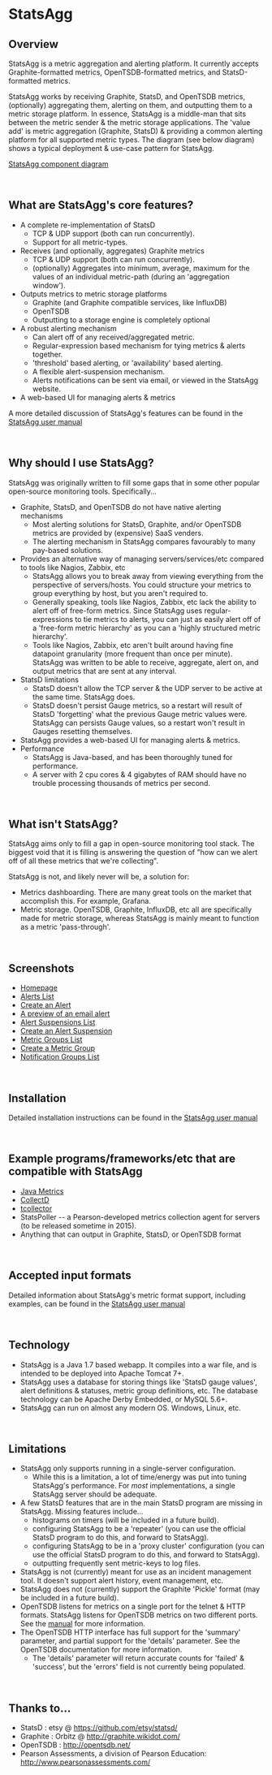 # StatsAgg

## Overview
StatsAgg is a metric aggregation and alerting platform. It currently accepts Graphite-formatted metrics, OpenTSDB-formatted metrics, and StatsD-formatted metrics.

StatsAgg works by receiving Graphite, StatsD, and OpenTSDB metrics, (optionally) aggregating them, alerting on them, and outputting them to a metric storage platform. In essence, StatsAgg is a middle-man that sits between the metric sender & the metric storage applications. The 'value add' is metric aggregation (Graphite, StatsD) & providing a common alerting platform for all supported metric types. The diagram (see below diagram) shows a typical deployment & use-case pattern for StatsAgg.

[StatsAgg component diagram](./docs/component-diagram.png)

<br>

## What are StatsAgg's core features?

* A complete re-implementation of StatsD
    * TCP & UDP support (both can run concurrently).
    * Support for all metric-types.
* Receives (and optionally, aggregates) Graphite metrics
    * TCP & UDP support (both can run concurrently).
    * (optionally) Aggregates into minimum, average, maximum for the values of an individual metric-path (during an 'aggregation window').
* Outputs metrics to metric storage platforms
    * Graphite (and Graphite compatible services, like InfluxDB)
    * OpenTSDB
    * Outputting to a storage engine is completely optional
* A robust alerting mechanism 
    * Can alert off of any received/aggregated metric.
    * Regular-expression based mechanism for tying metrics & alerts together.
    * 'threshold' based alerting, or 'availability' based alerting.
    * A flexible alert-suspension mechanism.
    * Alerts notifications can be sent via email, or viewed in the StatsAgg website.
* A web-based UI for managing alerts & metrics

A more detailed discussion of StatsAgg's features can be found in the [StatsAgg user manual](./docs/manual.pdf)

<br>

## Why should I use StatsAgg?

StatsAgg was originally written to fill some gaps that in some other popular open-source monitoring tools. Specifically...

* Graphite, StatsD, and OpenTSDB do not have native alerting mechanisms
    * Most alerting solutions for StatsD, Graphite, and/or OpenTSDB metrics are provided by (expensive) SaaS venders.
    * The alerting mechanism in StatsAgg compares favourably to many pay-based solutions.
* Provides an alternative way of managing servers/services/etc compared to tools like Nagios, Zabbix, etc
    * StatsAgg allows you to break away from viewing everything from the perspective of servers/hosts. You could structure your metrics to group everything by host, but you aren't required to.
    * Generally speaking, tools like Nagios, Zabbix, etc lack the ability to alert off of free-form metrics. Since StatsAgg uses regular-expressions to tie metrics to alerts, you can just as easily alert off of a 'free-form metric hierarchy' as you can a 'highly structured metric hierarchy'.
    * Tools like Nagios, Zabbix, etc aren't built around having fine datapoint granularity (more frequent than once per minute). StatsAgg was written to be able to receive, aggregate, alert on, and output metrics that are sent at any interval.
* StatsD limitations
    * StatsD doesn't allow the TCP server & the UDP server to be active at the same time. StatsAgg does.
    * StatsD doesn't persist Gauge metrics, so a restart will result of StatsD 'forgetting' what the previous Gauge metric values were. StatsAgg can persists Gauge values, so a restart won't result in Gauges resetting themselves.
* StatsAgg provides a web-based UI for managing alerts & metrics.
* Performance
    * StatsAgg is Java-based, and has been thoroughly tuned for performance.
    * A server with 2 cpu cores & 4 gigabytes of RAM should have no trouble processing thousands of metrics per second.

<br>

## What isn't StatsAgg?
StatsAgg aims only to fill a gap in open-source monitoring tool stack. The biggest void that it is filling is answering the question of "how can we alert off of all these metrics that we're collecting". 

StatsAgg is not, and likely never will be, a solution for:

* Metrics dashboarding. There are many great tools on the market that accomplish this. For example, Grafana.
* Metric storage. OpenTSDB, Graphite, InfluxDB, etc all are specifically made for metric storage, whereas StatsAgg is mainly meant to function as a metric 'pass-through'.

<br>

## Screenshots
* [Homepage](./docs/home.png)
* [Alerts List](./docs/alerts.png)
* [Create an Alert](./docs/create_alert.png)
* [A preview of an email alert](./docs/preview_alert.png)
* [Alert Suspensions List](./docs/alert_suspensions.png)
* [Create an Alert Suspension](./docs/create_suspension.png)
* [Metric Groups List](./docs/metric_groups.png)
* [Create a Metric Group](./docs/create_metricgroup.png)
* [Notification Groups List](./docs/notification_groups.png)

<br>

## Installation
Detailed installation instructions can be found in the [StatsAgg user manual](./docs/manual.pdf)

<br>

## Example programs/frameworks/etc that are compatible with StatsAgg
* [Java Metrics](https://dropwizard.github.io/metrics)
* [CollectD](https://collectd.org/)
* [tcollector](https://github.com/OpenTSDB/tcollector/)
* StatsPoller -- a Pearson-developed metrics collection agent for servers (to be released sometime in 2015).
* Anything that can output in Graphite, StatsD, or OpenTSDB format

<br>

## Accepted input formats
Detailed information about StatsAgg's metric format support, including examples, can be found in the [StatsAgg user manual](./docs/manual.pdf)

<br>

## Technology
* StatsAgg is a Java 1.7 based webapp. It compiles into a war file, and is intended to be deployed into Apache Tomcat 7+.
* StatsAgg uses a database for storing things like 'StatsD gauge values', alert definitions & statuses, metric group definitions, etc. The database technology can be Apache Derby Embedded, or MySQL 5.6+.
* StatsAgg can run on almost any modern OS. Windows, Linux, etc.

<br>

## Limitations
* StatsAgg only supports running in a single-server configuration. 
    * While this is a limitation, a lot of time/energy was put into tuning StatsAgg's performance. For *most* implementations, a single StatsAgg server should be adequate. 
* A few StatsD features that are in the main StatsD program are missing in StatsAgg. Missing features include...
    * histograms on timers (will be included in a future build).
    * configuring StatsAgg to be a 'repeater' (you can use the official StatsD program to do this, and forward to StatsAgg).
    * configuring StatsAgg to be in a 'proxy cluster' configuration (you can use the official StatsD program to do this, and forward to StatsAgg). 
    * outputting frequently sent metric-keys to log files.
* StatsAgg is not (currently) meant for use as an incident management tool. It doesn't support alert history, event management, etc.
* StatsAgg does not (currently) support the Graphite 'Pickle' format (may be included in a future build).
* OpenTSDB listens for metrics on a single port for the telnet & HTTP formats. StatsAgg listens for OpenTSDB metrics on two different ports. See the [manual](./docs/manual.pdf) for more information.
* The OpenTSDB HTTP interface has full support for the 'summary' parameter, and partial support for the 'details' parameter. See the OpenTSDB documentation for more information.
    * The 'details' parameter will return accurate counts for 'failed' & 'success', but the 'errors' field is not currently being populated.

<br>

## Thanks to...
* StatsD : etsy @ https://github.com/etsy/statsd/
* Graphite : Orbitz @ http://graphite.wikidot.com/
* OpenTSDB : http://opentsdb.net/
* Pearson Assessments, a division of Pearson Education: http://www.pearsonassessments.com/